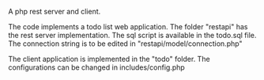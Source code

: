 
A php rest server and client. 

The code implements a todo list web application. The folder "restapi" has the rest server implementation. The sql script is available in the todo.sql file.
The connection string is to be edited in "restapi/model/connection.php"

The client application is implemented in the "todo" folder. The configurations can be changed in includes/config.php






